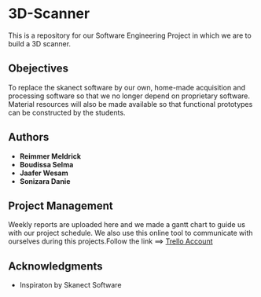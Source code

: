 # 3D-Scanner
This is a repository for our Software Engineering Project in which we are to build a 3D scanner. 


## Obejectives
To replace the skanect software by our
own, home-made acquisition and processing software so that we no longer
depend on proprietary software. Material resources will also be made
available so that functional prototypes can be constructed by the students.


## Authors
* **Reimmer Meldrick** 
* **Boudissa Selma** 
* **Jaafer Wesam** 
* **Sonizara Danie**

## Project Management
Weekly reports are uploaded here and we made a gantt chart to guide us with our project schedule.
We also use this online tool to communicate with ourselves during this projects.Follow the link ==> [Trello Account](https://trello.com/b/MaBdGQ7p/software-engineering)

## Acknowledgments
* Inspiraton by Skanect Software
